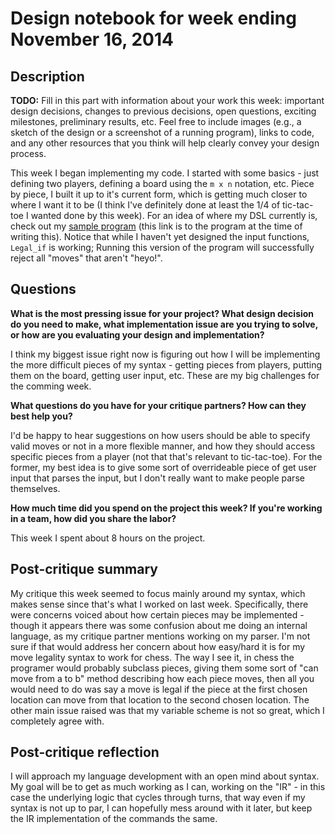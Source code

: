 # Design notebook for week ending November 16, 2014

## Description

**TODO:** Fill in this part with information about your work this week:
important design decisions, changes to previous decisions, open questions,
exciting milestones, preliminary results, etc. Feel free to include images
(e.g., a sketch of the design or a screenshot of a running program), links to
code, and any other resources that you think will help clearly convey your
design process.

This week I began implementing my code. I started with some basics - just defining two players, defining a board using the ```m x n``` notation, etc. Piece by piece, I built it up to it's current form, which is getting much closer to where I want it to be (I think I've definitely done at least the 1/4 of tic-tac-toe I wanted done by this week). For an idea of where my DSL currently is, check out my [sample program](https://github.com/AriHC/RuleBook/blob/ecfe40bb963eb9ca66c84e25391cb4fe94da9a37/src/samples/Tic_tac_toe.scala) (this link is to the program at the time of writing this). Notice that while I haven't yet designed the input functions, ```Legal_if``` is working; Running this version of the program will successfully reject all "moves" that aren't "heyo!".

## Questions

**What is the most pressing issue for your project? What design decision do
you need to make, what implementation issue are you trying to solve, or how
are you evaluating your design and implementation?**

I think my biggest issue right now is figuring out how I will be implementing the more difficult pieces of my syntax - getting pieces from players, putting them on the board, getting user input, etc. These are my big challenges for the comming week.

**What questions do you have for your critique partners? How can they best help
you?**

I'd be happy to hear suggestions on how users should be able to specify valid moves or not in a more flexible manner, and how they should access specific pieces from a player (not that that's relevant to tic-tac-toe). For the former, my best idea is to give some sort of overrideable piece of get user input that parses the input, but I don't really want to make people parse themselves.

**How much time did you spend on the project this week? If you're working in a
team, how did you share the labor?**

This week I spent about 8 hours on the project.

## Post-critique summary

My critique this week seemed to focus mainly around my syntax, which makes sense since that's what I worked on last week. Specifically, there were concerns voiced about how certain pieces may be implemented - though it appears there was some confusion about me doing an internal language, as my critique partner mentions working on my parser. I'm not sure if that would address her concern about how easy/hard it is for my move legality syntax to work for chess. The way I see it, in chess the programer would probably subclass pieces, giving them some sort of "can move from a to b" method describing how each piece moves, then all you would need to do was say a move is legal if the piece at the first chosen location can move from that location to the second chosen location. The other main issue raised was that my variable scheme is not so great, which I completely agree with.

## Post-critique reflection

I will approach my language development with an open mind about syntax. My goal will be to get as much working as I can, working on the "IR" - in this case the underlying logic that cycles through turns, that way even if my syntax is not up to par, I can hopefully mess around with it later, but keep the IR implementation of the commands the same.
